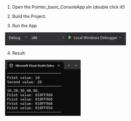 1. Open the Pointer_basic_ConsoleApp.sln (double click it!)

2. Build the Project.

3. Run the App  
<img src="imgs/VS_Run_App.png" alt="VS_Run_App" style="width:400px;"/>

4. Result:  
<img src="imgs/Pointer_basic_ConsoleApp_1_result.png" alt="Pointer_basic_ConsoleApp" style="width:250px;"/>

